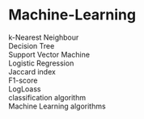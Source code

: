 # Machine-Learning

k-Nearest Neighbour<br>
Decision Tree <br>
Support Vector Machine <br>
Logistic Regression <br>
Jaccard index <br>
F1-score <br>
LogLoass <br>
classification algorithm <br>
Machine Learning algorithms <br>
